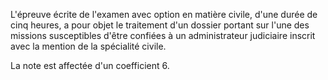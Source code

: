L'épreuve écrite de l'examen avec option en matière civile, d'une durée de cinq heures, a pour objet le traitement d'un dossier portant sur l'une des missions susceptibles d'être confiées à un administrateur judiciaire inscrit avec la mention de la spécialité civile.  

  

La note est affectée d'un coefficient 6.

